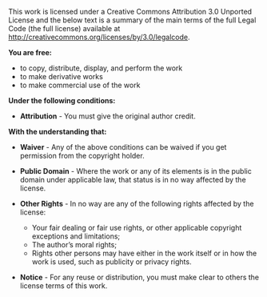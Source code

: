 This work is licensed under a Creative Commons Attribution 3.0 Unported License and the below text is a summary of the main terms of the full Legal Code (the full license) available at http://creativecommons.org/licenses/by/3.0/legalcode.

**You are free:**  

-    to copy, distribute, display, and perform the work  
-    to make derivative works  
-    to make commercial use of the work  

**Under the following conditions:**  

-   **Attribution** - You must give the original author credit.

**With the understanding that:**

-   **Waiver** - Any of the above conditions can be waived if you get permission from the copyright holder.
-   **Public Domain** - Where the work or any of its elements is in the public domain under applicable law, that status is in no way affected by the license.
-   **Other Rights** - In no way are any of the following rights affected by the license:
    * Your fair dealing or fair use rights, or other applicable copyright exceptions and limitations;  
    * The author’s moral rights;  
    * Rights other persons may have either in the work itself or in how the work is used, such as publicity or privacy rights.  

-   **Notice** - For any reuse or distribution, you must make clear to others the license terms of this work.
